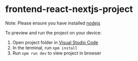 
  # frontend-react-nextjs-project

  Note: Please ensure you have installed <a href="https://nodejs.org/en/download/">nodejs</a>

  To preview and run the project on your device:
  1) Open project folder in <a href="https://code.visualstudio.com/download">Visual Studio Code</a>
  2) In the terminal, run `npm install`
  3) Run `npm run dev` to view project in browser
  